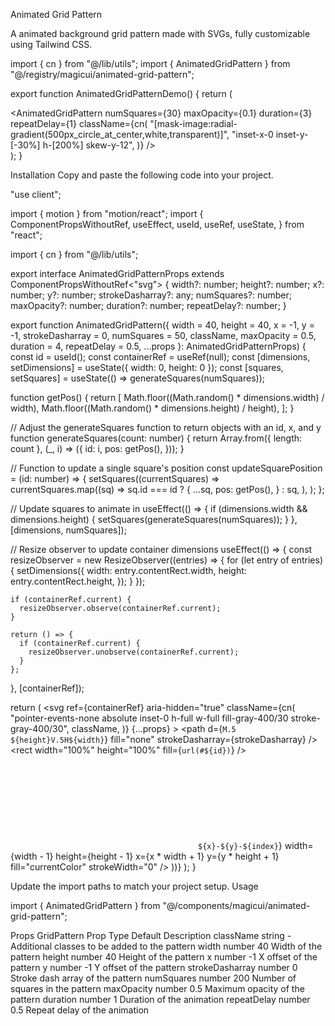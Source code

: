 Animated Grid Pattern

A animated background grid pattern made with SVGs, fully customizable using Tailwind CSS.

import { cn } from "@/lib/utils";
import { AnimatedGridPattern } from "@/registry/magicui/animated-grid-pattern";
 
export function AnimatedGridPatternDemo() {
  return (
    <div className="relative flex h-[500px] w-full items-center justify-center overflow-hidden rounded-lg border bg-background p-20">
      <AnimatedGridPattern
        numSquares={30}
        maxOpacity={0.1}
        duration={3}
        repeatDelay={1}
        className={cn(
          "[mask-image:radial-gradient(500px_circle_at_center,white,transparent)]",
          "inset-x-0 inset-y-[-30%] h-[200%] skew-y-12",
        )}
      />
    </div>
  );
}

Installation
Copy and paste the following code into your project.

"use client";
 
import { motion } from "motion/react";
import {
  ComponentPropsWithoutRef,
  useEffect,
  useId,
  useRef,
  useState,
} from "react";
 
import { cn } from "@/lib/utils";
 
export interface AnimatedGridPatternProps
  extends ComponentPropsWithoutRef<"svg"> {
  width?: number;
  height?: number;
  x?: number;
  y?: number;
  strokeDasharray?: any;
  numSquares?: number;
  maxOpacity?: number;
  duration?: number;
  repeatDelay?: number;
}
 
export function AnimatedGridPattern({
  width = 40,
  height = 40,
  x = -1,
  y = -1,
  strokeDasharray = 0,
  numSquares = 50,
  className,
  maxOpacity = 0.5,
  duration = 4,
  repeatDelay = 0.5,
  ...props
}: AnimatedGridPatternProps) {
  const id = useId();
  const containerRef = useRef(null);
  const [dimensions, setDimensions] = useState({ width: 0, height: 0 });
  const [squares, setSquares] = useState(() => generateSquares(numSquares));
 
  function getPos() {
    return [
      Math.floor((Math.random() * dimensions.width) / width),
      Math.floor((Math.random() * dimensions.height) / height),
    ];
  }
 
  // Adjust the generateSquares function to return objects with an id, x, and y
  function generateSquares(count: number) {
    return Array.from({ length: count }, (_, i) => ({
      id: i,
      pos: getPos(),
    }));
  }
 
  // Function to update a single square's position
  const updateSquarePosition = (id: number) => {
    setSquares((currentSquares) =>
      currentSquares.map((sq) =>
        sq.id === id
          ? {
              ...sq,
              pos: getPos(),
            }
          : sq,
      ),
    );
  };
 
  // Update squares to animate in
  useEffect(() => {
    if (dimensions.width && dimensions.height) {
      setSquares(generateSquares(numSquares));
    }
  }, [dimensions, numSquares]);
 
  // Resize observer to update container dimensions
  useEffect(() => {
    const resizeObserver = new ResizeObserver((entries) => {
      for (let entry of entries) {
        setDimensions({
          width: entry.contentRect.width,
          height: entry.contentRect.height,
        });
      }
    });
 
    if (containerRef.current) {
      resizeObserver.observe(containerRef.current);
    }
 
    return () => {
      if (containerRef.current) {
        resizeObserver.unobserve(containerRef.current);
      }
    };
  }, [containerRef]);
 
  return (
    <svg
      ref={containerRef}
      aria-hidden="true"
      className={cn(
        "pointer-events-none absolute inset-0 h-full w-full fill-gray-400/30 stroke-gray-400/30",
        className,
      )}
      {...props}
    >
      <defs>
        <pattern
          id={id}
          width={width}
          height={height}
          patternUnits="userSpaceOnUse"
          x={x}
          y={y}
        >
          <path
            d={`M.5 ${height}V.5H${width}`}
            fill="none"
            strokeDasharray={strokeDasharray}
          />
        </pattern>
      </defs>
      <rect width="100%" height="100%" fill={`url(#${id})`} />
      <svg x={x} y={y} className="overflow-visible">
        {squares.map(({ pos: [x, y], id }, index) => (
          <motion.rect
            initial={{ opacity: 0 }}
            animate={{ opacity: maxOpacity }}
            transition={{
              duration,
              repeat: 1,
              delay: index * 0.1,
              repeatType: "reverse",
            }}
            onAnimationComplete={() => updateSquarePosition(id)}
            key={`${x}-${y}-${index}`}
            width={width - 1}
            height={height - 1}
            x={x * width + 1}
            y={y * height + 1}
            fill="currentColor"
            strokeWidth="0"
          />
        ))}
      </svg>
    </svg>
  );
}

Update the import paths to match your project setup.
Usage

import { AnimatedGridPattern } from "@/components/magicui/animated-grid-pattern";

<AnimatedGridPattern />

Props
GridPattern
Prop	Type	Default	Description
className	string	-	Additional classes to be added to the pattern
width	number	40	Width of the pattern
height	number	40	Height of the pattern
x	number	-1	X offset of the pattern
y	number	-1	Y offset of the pattern
strokeDasharray	number	0	Stroke dash array of the pattern
numSquares	number	200	Number of squares in the pattern
maxOpacity	number	0.5	Maximum opacity of the pattern
duration	number	1	Duration of the animation
repeatDelay	number	0.5	Repeat delay of the animation